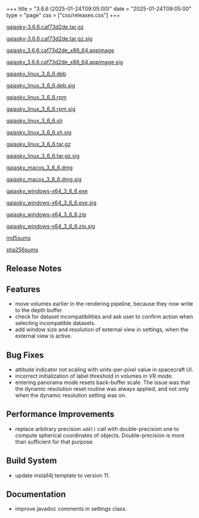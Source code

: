 +++
title = "3.6.6 (2025-01-24T09:05:00)"
date = "2025-01-24T09:05:00"
type = "page"
css = ["css/releases.css"]
+++

<section class="download-links">

<div class="package">

[gaiasky-3.6.6.caf73d2de.tar.gz](https://gaia.ari.uni-heidelberg.de/gaiasky/releases/3.6.6.caf73d2de/gaiasky-3.6.6.caf73d2de.tar.gz)

</div>
<div class="signature">

[gaiasky-3.6.6.caf73d2de.tar.gz.sig](https://gaia.ari.uni-heidelberg.de/gaiasky/releases/3.6.6.caf73d2de/gaiasky-3.6.6.caf73d2de.tar.gz.sig)

</div>
<div class="package">

[gaiasky_3.6.6.caf73d2de_x86_64.appimage](https://gaia.ari.uni-heidelberg.de/gaiasky/releases/3.6.6.caf73d2de/gaiasky_3.6.6.caf73d2de_x86_64.appimage)

</div>
<div class="signature">

[gaiasky_3.6.6.caf73d2de_x86_64.appimage.sig](https://gaia.ari.uni-heidelberg.de/gaiasky/releases/3.6.6.caf73d2de/gaiasky_3.6.6.caf73d2de_x86_64.appimage.sig)

</div>
<div class="package">

[gaiasky_linux_3_6_6.deb](https://gaia.ari.uni-heidelberg.de/gaiasky/releases/3.6.6.caf73d2de/gaiasky_linux_3_6_6.deb)

</div>
<div class="signature">

[gaiasky_linux_3_6_6.deb.sig](https://gaia.ari.uni-heidelberg.de/gaiasky/releases/3.6.6.caf73d2de/gaiasky_linux_3_6_6.deb.sig)

</div>
<div class="package">

[gaiasky_linux_3_6_6.rpm](https://gaia.ari.uni-heidelberg.de/gaiasky/releases/3.6.6.caf73d2de/gaiasky_linux_3_6_6.rpm)

</div>
<div class="signature">

[gaiasky_linux_3_6_6.rpm.sig](https://gaia.ari.uni-heidelberg.de/gaiasky/releases/3.6.6.caf73d2de/gaiasky_linux_3_6_6.rpm.sig)

</div>
<div class="package">

[gaiasky_linux_3_6_6.sh](https://gaia.ari.uni-heidelberg.de/gaiasky/releases/3.6.6.caf73d2de/gaiasky_linux_3_6_6.sh)

</div>
<div class="signature">

[gaiasky_linux_3_6_6.sh.sig](https://gaia.ari.uni-heidelberg.de/gaiasky/releases/3.6.6.caf73d2de/gaiasky_linux_3_6_6.sh.sig)

</div>
<div class="package">

[gaiasky_linux_3_6_6.tar.gz](https://gaia.ari.uni-heidelberg.de/gaiasky/releases/3.6.6.caf73d2de/gaiasky_linux_3_6_6.tar.gz)

</div>
<div class="signature">

[gaiasky_linux_3_6_6.tar.gz.sig](https://gaia.ari.uni-heidelberg.de/gaiasky/releases/3.6.6.caf73d2de/gaiasky_linux_3_6_6.tar.gz.sig)

</div>
<div class="package">

[gaiasky_macos_3_6_6.dmg](https://gaia.ari.uni-heidelberg.de/gaiasky/releases/3.6.6.caf73d2de/gaiasky_macos_3_6_6.dmg)

</div>
<div class="signature">

[gaiasky_macos_3_6_6.dmg.sig](https://gaia.ari.uni-heidelberg.de/gaiasky/releases/3.6.6.caf73d2de/gaiasky_macos_3_6_6.dmg.sig)

</div>
<div class="package">

[gaiasky_windows-x64_3_6_6.exe](https://gaia.ari.uni-heidelberg.de/gaiasky/releases/3.6.6.caf73d2de/gaiasky_windows-x64_3_6_6.exe)

</div>
<div class="signature">

[gaiasky_windows-x64_3_6_6.exe.sig](https://gaia.ari.uni-heidelberg.de/gaiasky/releases/3.6.6.caf73d2de/gaiasky_windows-x64_3_6_6.exe.sig)

</div>
<div class="package">

[gaiasky_windows-x64_3_6_6.zip](https://gaia.ari.uni-heidelberg.de/gaiasky/releases/3.6.6.caf73d2de/gaiasky_windows-x64_3_6_6.zip)

</div>
<div class="signature">

[gaiasky_windows-x64_3_6_6.zip.sig](https://gaia.ari.uni-heidelberg.de/gaiasky/releases/3.6.6.caf73d2de/gaiasky_windows-x64_3_6_6.zip.sig)

</div>
<div class="package">

[md5sums](https://gaia.ari.uni-heidelberg.de/gaiasky/releases/3.6.6.caf73d2de/md5sums)

</div>
<div class="package">

[sha256sums](https://gaia.ari.uni-heidelberg.de/gaiasky/releases/3.6.6.caf73d2de/sha256sums)

</div>


</section>

<section class="release-notes">

# Release Notes


## Features
- move volumes earlier in the rendering pipeline, because they now write to the depth buffer.
- check for dataset incompatibilities and ask user to confirm action when selecting incompatible datasets.
- add window size and resolution of external view in settings, when the external view is active.

## Bug Fixes
- attitude indicator not scaling with units-per-pixel value in spacecraft UI.
- incorrect initialization of label threshold in volumes in VR mode.
- entering panorama mode resets back-buffer scale. The issue was that the dynamic resolution reset routine was always applied, and not only when the dynamic resolution setting was on.

## Performance Improvements
- replace arbitrary precision `add()` call with double-precision one to compute spherical coordinates of objects. Double-precision is more than sufficient for that purpose.

## Build System
- update install4j template to version 11.

## Documentation
- improve javadoc comments in settings class.

</section>